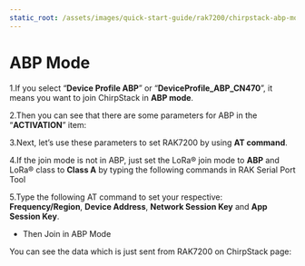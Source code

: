 ```yaml
---
static_root: /assets/images/quick-start-guide/rak7200/chirpstack-abp-mode
---
```


# ABP Mode


1.If you select “**Device Profile ABP**” or “**DeviceProfile_ABP_CN470**”, it means you want to join ChirpStack in **ABP mode**.


<rk-img
  :src="`${$frontmatter.static_root}/aonljar59ifcml3havu9.png`"
  width="100%"
  figure-number="1"
  caption="Switching to ABP Mode"
/>


2.Then you can see that there are some parameters for ABP in the “**ACTIVATION**” item:


<rk-img
  :src="`${$frontmatter.static_root}/pknfpadcpuhqunctcga8.png`"
  width="100%"
  figure-number="2"
  caption="ABP Parameters"
/>


3.Next, let’s use these parameters to set RAK7200 by using **AT command**.

4.If the join mode is not in ABP, just set the LoRa® join mode to **ABP** and LoRa® class to **Class A** by typing the following commands in RAK Serial Port Tool


<rk-img
  :src="`${$frontmatter.static_root}/b4vtsesbjmk5bxdjljaa.jpg`"
  width="100%"
  figure-number="3"
  caption="Setting of LoRaWAN® Mode and Class"
/>


5.Type the following AT command to set your respective: **Frequency/Region**, **Device Address**, **Network Session Key** and **App Session Key**.


<rk-img
  :src="`${$frontmatter.static_root}/hhvjx9shtfon4bnrh4x1.jpg`"
  width="100%"
  figure-number="4"
  caption="Setting of Frequency and Device Address"
/>



<rk-img
  :src="`${$frontmatter.static_root}/bcslebohju0ibvhcdyms.jpg`"
  width="100%"
  figure-number="5"
  caption="Setting of Device EUI and Network Key"
/>


- Then Join in ABP Mode


<rk-img
  :src="`${$frontmatter.static_root}/vzv9ljxqw7ayfbsyok6y.jpg`"
  width="100%"
  figure-number="6"
  caption="Joining of ABP"
/>


You can see the data which is just sent from RAK7200 on ChirpStack page:


<rk-img
  :src="`${$frontmatter.static_root}/catrg6l4uscykpdy32rz.png`"
  width="100%"
  figure-number="7"
  caption=" Message Status in ChirpStack"
/>



